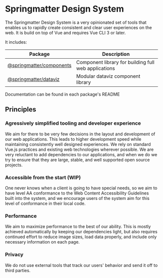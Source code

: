 # Springmatter Design System
The Springmatter Design System is a very opinionated set of tools that enables us to rapidly create consistent and clear user experiences on the web. It is build on top of Vue and requires Vue CLI 3 or later.

It includes:

| Package | Description |
| ------- | ----------- |
| [@springmatter/components](https://github.com/springmatter/design/tree/master/components) | Component library for building full web applications |
| [@springmatter/dataviz](https://github.com/springmatter/design/tree/master/dataviz) | Modular dataviz component library |

Documentation can be found in each package's README

## Principles

### Agressively simplified tooling and developer experience
We aim for there to be very few decisions in the layout and development of
our web applications. This leads to higher development speed while
maintaining consistently well designed experiences. We rely on standard
Vue.js practices and existing web technologies wherever possible. We are
very reluctant to add dependencies to our applications, and when we do we
try to ensure that they are large, stable, and well supported open source
projects.

### Accessible from the start (WIP)
One never knows when a client is going to have special needs, so we aim to
have level AA conformance to the Web Content Accessibility Guidelines
built into the system, and we encourage users of the system aim for this
level of conformance in their local code.

### Performance
We aim to maximize performance to the best of our ability. This is mostly
achieved automatically by keeping our dependencies light, but also
requires continued effort to reduce image sizes, load data properly, and
include only necessary information on each page.

### Privacy
We do not use external tools that track our users' behavior and send
it off to third parties.
